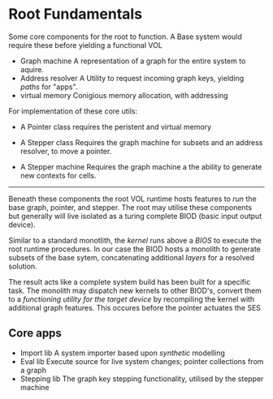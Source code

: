 # Root Fundamentals

Some core components for the root to function. A Base system would require these before yielding a functional VOL

+ Graph machine
  A representation of a graph for the entire system to aquire.
+ Address resolver
  A Utility to request incoming graph keys, yielding _paths_ for "apps".
+ virtual memory
  Conigious memory allocation, with addressing

For implementation of these core utils:

+ A Pointer class
  requires the peristent and virtual memory

+ A Stepper class
  Requires the graph machine for subsets and an address resolver, to move a pointer.
+ A Stepper machine
  Requires the graph machine a the ability to generate new contexts for cells.

---

Beneath these components the root VOL runtime hosts features to _run_ the base graph, pointer, and stepper. The root may utilise these components but generally will live isolated as a turing complete BIOD (basic input output device).

Similar to a standard monotlith, the _kernel_ runs above a _BIOS_ to execute the root runtime procedures. In our case the BIOD hosts a monolith to generate subsets of the base sytem, concatenating additional _layers_ for a resolved solution.

The result acts like a complete system build has been built for a specific task. The monolith may dispatch new kernels to other BIOD's, convert them to a _functioning utility for the target device_ by recompiling the kernel with additional graph features. This occures before the pointer actuates the SES


## Core apps

+ Import lib
  A system importer based upon _synthetic_ modelling
+ Eval lib
  Execute source for live system changes; pointer collections from a graph
+ Stepping lib
  The graph key stepping functionality, utilised by the stepper machine
